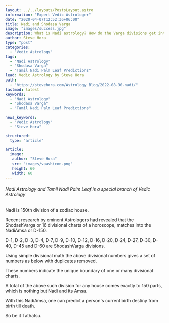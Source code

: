 ```yaml
---
layout: ../../layouts/PostsLayout.astro
information: "Expert Vedic Astrologer"
date: "2020-04-07T12:52:36+06:00"
title: Nadi and Shodasa Varga
image: "images/success.jpg"
description: What is Nadi astrology? How do the Varga divisions get integrated with Nadi divisions and Nadi Palm Leaf?
author: Steve Hora
type: "post"
categories: 
  - "Vedic Astrology"
tags:
  - "Nadi Astrology"
  - "Shodasa Varga"
  - "Tamil Nadi Palm Leaf Predictions"
lead: Vedic Astrology by Steve Hora
path:
  - "https://stevehora.com/Astrology Blog/2022-08-30-nadi/"
lastmod: latest 
keywords:
  - "Nadi Astrology"
  - "Shodasa Varga"
  - "Tamil Nadi Palm Leaf Predictions"
  
news_keywords:
  - "Vedic Astrology"
  - "Steve Hora"

structured:
  type: "article"

article:
  image:
   author: "Steve Hora"
   src: "images/vaashicon.png"
   height: 60
   width: 60
---
```


###### Nadi Astrology and Tamil Nadi Palm Leaf is a special branch of Vedic Astrology

Nadi is 150th division of a zodiac house.

Recent research by eminent Astrologers had revealed that the ShodashVarga or 16 divisional charts of a horoscope, matches into the NadiAmsa or D-150.

D-1, D-2, D-3, D-4, D-7, D-9, D-10, D-12, D-16, D-20, D-24, D-27, D-30, D-40, D-45 and D-60 are ShodashVarga divisions.

Using simple divisional math the above divisional numbers gives a set of numbers as below with duplicates removed.

These numbers indicate the unique boundary of one or many divisional charts.

A total of the above such division for any house comes exactly to 150 parts, which is nothing but Nadi and its Amsa.

With this NadiAmsa, one can predict a person's current birth destiny from birth till death.

So be it Tathatsu.